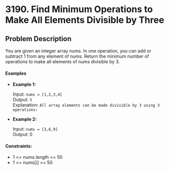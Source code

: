 # 3190. Find Minimum Operations to Make All Elements Divisible by Three

## Problem Description

You are given an integer array nums. In one operation, you can add or subtract 1 from any element of nums. Return the minimum number of operations to make all elements of nums divisible by 3.

#### Examples

- **Example 1:**

    Input: `nums = [1,2,3,4]`\
    Output: `3`\
    Explanation: `All array elements can be made divisible by 3 using 3 operations:`

- **Example 2:**

    Input: `nums = [3,6,9]`\
    Output: 0


#### Constraints:

- 1 <= nums.length <= 50
- 1 <= nums[i] <= 50
